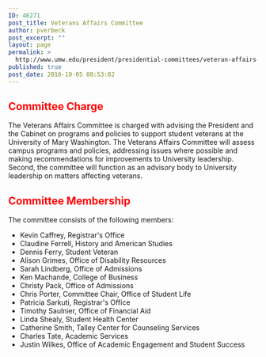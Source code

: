 ```yaml
---
ID: 46271
post_title: Veterans Affairs Committee
author: pverbeck
post_excerpt: ""
layout: page
permalink: >
  http://www.umw.edu/president/presidential-committees/veteran-affairs-committee/
published: true
post_date: 2016-10-05 08:53:02
---
```

<h2><strong><span style="color: #ff0000">Committee Charge</span></strong></h2>
The Veterans Affairs Committee is charged with advising the President and the Cabinet on programs and policies to support student veterans at the University of Mary Washington. The Veterans Affairs Committee will assess campus programs and policies, addressing issues where possible and making recommendations for improvements to University leadership. Second, the committee will function as an advisory body to University leadership on matters affecting veterans.
<h2><strong><span style="color: #ff0000">Committee Membership</span></strong></h2>
The committee consists of the following members:
<ul>
 	<li>Kevin Caffrey, Registrar's Office</li>
 	<li>Claudine Ferrell, History and American Studies</li>
 	<li>Dennis Ferry, Student Veteran</li>
 	<li>Alison Grimes, Office of Disability Resources</li>
 	<li>Sarah Lindberg, Office of Admissions</li>
 	<li>Ken Machande, College of Business</li>
 	<li>Christy Pack, Office of Admissions</li>
 	<li>Chris Porter, Committee Chair, Office of Student Life</li>
 	<li>Patricia Sarkuti, Registrar's Office</li>
 	<li>Timothy Saulnier, Office of Financial Aid</li>
 	<li>Linda Shealy, Student Health Center</li>
 	<li>Catherine Smith, Talley Center for Counseling Services</li>
 	<li>Charles Tate, Academic Services</li>
 	<li>Justin Wilkes, Office of Academic Engagement and Student Success</li>
</ul>